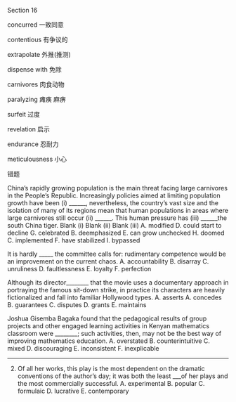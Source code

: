 Section 16

concurred	一致同意

contentious	有争议的

extrapolate	外推(推测)

dispense with	免除

carnivores	肉食动物

paralyzing	瘫痪 麻痹

surfeit	过度

revelation 	启示

endurance	忍耐力

meticulousness	小心





错题

China’s rapidly growing population is the main threat facing large carnivores in the People’s Republic. Increasingly policies aimed at limiting population growth have been (i) ______, nevertheless, the country’s vast size and the isolation of many of its regions mean that human populations in areas where large carnivores still occur (ii) ______. This human pressure has (iii) ______the south China tiger.
Blank (i) Blank (ii) Blank (iii)
A. modified D. could start to decline G. celebrated
B. deemphasized E. can grow unchecked H. doomed
C. implemented F. have stabilized I. bypassed



It is hardly _____ the committee calls for: rudimentary competence would be an improvement on the current chaos.
A. accountability
B. disarray
C. unruliness
D. faultlessness
E. loyalty
F. perfection

Although its director________ that the movie uses a documentary approach in portraying the famous sit-down strike, in practice its characters are heavily fictionalized and fall into
familiar Hollywood types.
A. asserts
A. concedes
B. guarantees
C. disputes
D. grants
E. maintains

Joshua Gisemba Bagaka found that the pedagogical results of group projects and other engaged learning activities in Kenyan mathematics classroom were ________; such activities, then, may not be the best way of improving mathematics education.
A. overstated
B. counterintuitive
C. mixed
D. discouraging
E. inconsistent
F. inexplicable

-----

2. Of all her works, this play is the most dependent on the dramatic conventions of the author’s day; it was both the least ___of her plays and the most commercially successful.
A. experimental
B. popular
C. formulaic
D. lucrative
E. contemporary